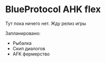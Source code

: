 # BlueProtocol AHK flex

Тут пока ничего нет. Жду релиз игры

Запланировано:
- Рыбалка
- Скип диалогов
- AFK фермерство

